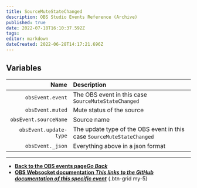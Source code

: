 ```yaml
---
title: SourceMuteStateChanged
description: OBS Studio Events Reference (Archive)
published: true
date: 2022-07-18T16:10:37.592Z
tags: 
editor: markdown
dateCreated: 2022-06-28T14:17:21.696Z
---
```


## Variables

Name | Description
----:|:------------
`obsEvent.event` | The OBS event in this case `SourceMuteStateChanged`
`obsEvent.muted` | Mute status of the source
`obsEvent.sourceName` | Source name
`obsEvent.update-type` | The update type of the OBS event in this case `SourceMuteStateChanged`
`obsEvent._json` | Everything above in a json format

---

- [<i class="mdi mdi-chevron-left"></i>**Back to the OBS events page*Go Back***](/en/Broadcasters/OBS/Archive/Events)
- [<i class="mdi mdi-github"></i> **OBS Websocket documentation *This links to the GitHub documentation of this specific event***](https://github.com/obsproject/obs-websocket/blob/4.x-current/docs/generated/protocol.md#sourcemutestatechanged)
{.btn-grid my-5}
